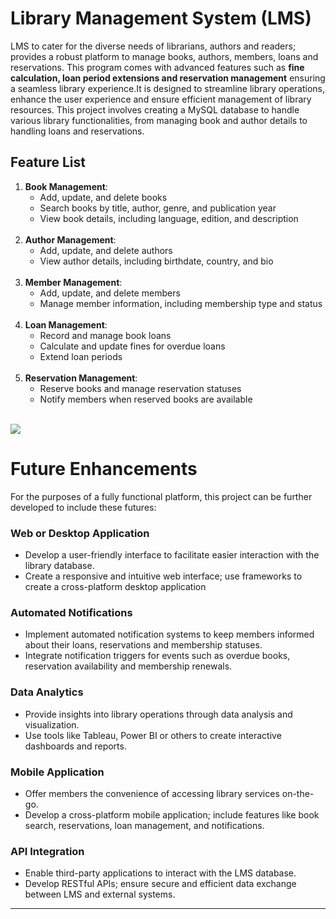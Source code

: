 # Library Management System (LMS)
LMS to cater for the diverse needs of librarians, authors and readers; provides a robust platform to manage books, authors, members, loans and reservations.
This program comes with advanced features such as **fine calculation, loan period extensions and reservation management** ensuring a seamless library experience.It is 
designed to streamline library operations, enhance the user experience and ensure efficient management of library resources. This project involves creating a MySQL 
database to handle various library functionalities, from managing book and author details to handling loans and reservations.

## Feature List

1. **Book Management**:
   - Add, update, and delete books
   - Search books by title, author, genre, and publication year
   - View book details, including language, edition, and description
   <br>
2. **Author Management**:
   - Add, update, and delete authors
   - View author details, including birthdate, country, and bio
   <br>
3. **Member Management**:
   - Add, update, and delete members
   - Manage member information, including membership type and status
   <br>
4. **Loan Management**:
   - Record and manage book loans
   - Calculate and update fines for overdue loans
   - Extend loan periods
   <br>
5. **Reservation Management**:
   - Reserve books and manage reservation statuses
   - Notify members when reserved books are available
<br>
<img src="https://github.com/mrowurakwarteng/library-management-system/blob/main/ERD.png"><br>

# Future Enhancements
For the purposes of a fully functional platform, this project can be further developed to include these futures:

### Web or Desktop Application
- Develop a user-friendly interface to facilitate easier interaction with the library database.
- Create a responsive and intuitive web interface; use frameworks to create a cross-platform desktop application

### Automated Notifications
- Implement automated notification systems to keep members informed about their loans, reservations and membership statuses.
- Integrate notification triggers for events such as overdue books, reservation availability and membership renewals.

### Data Analytics
- Provide insights into library operations through data analysis and visualization.
- Use tools like Tableau, Power BI or others to create interactive dashboards and reports.

### Mobile Application
- Offer members the convenience of accessing library services on-the-go.
- Develop a cross-platform mobile application; include features like book search, reservations, loan management, and notifications.

### API Integration
- Enable third-party applications to interact with the LMS database.
- Develop RESTful APIs; ensure secure and efficient data exchange between LMS and external systems.

------
